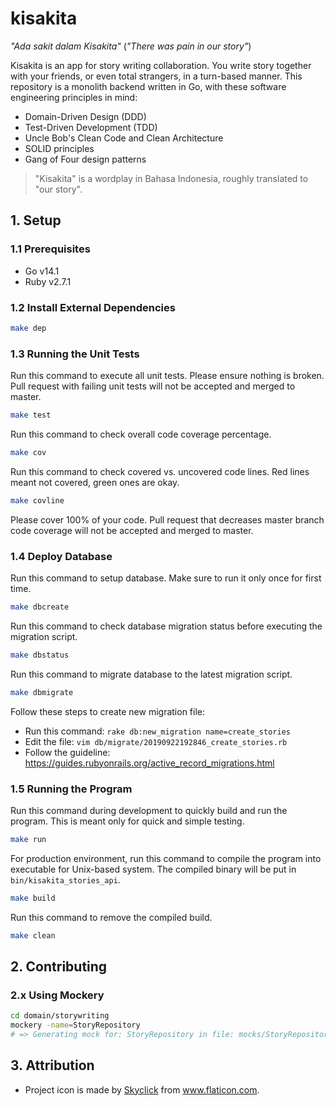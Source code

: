 # kisakita

_"Ada sakit dalam Kisakita"_ (_"There was pain in our story"_)

Kisakita is an app for story writing collaboration. You write story together with your friends, or even total strangers, in a turn-based manner. This repository is a monolith backend written in Go, with these software engineering principles in mind:
* Domain-Driven Design (DDD)
* Test-Driven Development (TDD)
* Uncle Bob's Clean Code and Clean Architecture
* SOLID principles
* Gang of Four design patterns

> "Kisakita" is a wordplay in Bahasa Indonesia, roughly translated to "our story".

## 1. Setup

### 1.1 Prerequisites

* Go v14.1
* Ruby v2.7.1

### 1.2 Install External Dependencies

```bash
make dep
```

### 1.3 Running the Unit Tests

Run this command to execute all unit tests. Please ensure nothing is broken. Pull request with failing unit tests will not be accepted and merged to master.

```bash
make test
```

Run this command to check overall code coverage percentage.

```bash
make cov
```

Run this command to check covered vs. uncovered code lines. Red lines meant not covered, green ones are okay.

```bash
make covline
```

Please cover 100% of your code. Pull request that decreases master branch code coverage will not be accepted and merged to master.

### 1.4 Deploy Database

Run this command to setup database. Make sure to run it only once for first time.

```bash
make dbcreate
```

Run this command to check database migration status before executing the migration script.

```bash
make dbstatus
```

Run this command to migrate database to the latest migration script.

```bash
make dbmigrate
```

Follow these steps to create new migration file:
- Run this command: `rake db:new_migration name=create_stories`
- Edit the file: `vim db/migrate/20190922192846_create_stories.rb`
- Follow the guideline: https://guides.rubyonrails.org/active_record_migrations.html

### 1.5 Running the Program

Run this command during development to quickly build and run the program. This is meant only for quick and simple testing.

```bash
make run
```

For production environment, run this command to compile the program into executable for Unix-based system. The compiled binary will be put in `bin/kisakita_stories_api`.

```bash
make build
```

Run this command to remove the compiled build.

```bash
make clean
```

## 2. Contributing

### 2.x Using Mockery

```bash
cd domain/storywriting
mockery -name=StoryRepository
# => Generating mock for: StoryRepository in file: mocks/StoryRepository.go
```

## 3. Attribution

- Project icon is made by <a href="https://www.flaticon.com/free-icon/dragon_1775587" title="Skyclick">Skyclick</a> from <a href="https://www.flaticon.com/" title="Flaticon">www.flaticon.com</a>.
